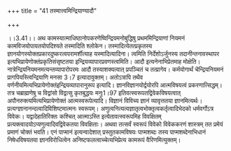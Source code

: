 +++
title = "41 तस्मात्त्वमिन्द्रियाण्यादौ"

+++
  
  
।।3.41।। अथ कामस्यात्माधिष्ठानोपकरणेष्विन्द्रियमनोबुद्धिषु
प्रथममिन्द्रियाणां नियमनं कामविजयोपायतयोपदिश्यते तस्मादिति श्लोकेन।
तस्मादित्येतत्प्रकृतस्य ज्ञानयोगस्योक्तप्रकारदुष्करत्वपरामर्शीत्याह
यस्मादित्यादिना। त्वमिति निर्देशोऽर्जुनस्य तदानीन्तनावस्थापर
इत्यभिप्रायेणोक्तंप्रकृतिसंसृष्टतया इन्द्रियव्यापारप्रवणस्त्वमिति। आदौ
इत्यनेनाभिप्रेतमाह मोक्षेति। नात्रेन्द्रियनियमनमत्यन्तव्यापारोपरमः आदौ
तस्याशक्यत्वात् प्रपञ्चितं च तत्प्रागेव। कर्मयोगार्थं चेन्द्रियनियमनं
प्रागपियस्त्विन्द्रियाणि मनसा 3।7 इत्यादावुक्तम्। अतोऽत्रापि तथैव
वर्णनीयमित्यभिप्रायेणोक्तंइन्द्रियव्यापारानुरूप इत्यादि।
ज्ञानविज्ञानयोर्द्वयोरपि आत्मविषयत्वं प्रकरणात्सिद्धम्। तत्र
चब्राह्मणेषु च विद्वांसो विद्वत्सु कृतबुद्धयः मनुः1।97
इतिवत्स्वरूपतद्विवेकविषयत्वात् अपौनरुक्त्यमित्यभिप्रायेणोक्तं
आत्मस्वरूपेत्यादि। विज्ञानं विविच्य ज्ञानं व्यावृत्ततया ज्ञानमित्यर्थः।
प्रत्यग्ज्ञानानन्दत्वादिविशिष्टमात्मनः स्वरूपम्।
अणुत्वनित्यत्वज्ञातृत्वभोक्तृत्वकर्तृत्वादिभेदको धर्मवर्गोऽत्र विवेकः।
यद्वादेहातिरिक्तः कश्चित् आत्माऽस्ति इत्येतावत्स्वरूपमिह विवक्षितम्
प्रत्यक्त्वादयोऽप्यणुत्वादिवद्विवेकतया विवक्षिताः। अथवा तत्सर्वं स्वरूपं
विवेको विवेककरणं शास्त्रम् तत प्रमेयं प्रमाणं चोक्तं भवति। एनं पाप्मानं
इत्यन्वादेशात् प्रस्तुतकामविषयः पाप्मशब्दः तस्य पाप्मशब्देनाभिधानं
निषेधविषयतया ज्ञानविरोधित्वेन अनिष्टफलत्वाच्चेत्यभिप्रेत्य कामरूपं
वैरिणमित्युक्तम्।  
  
